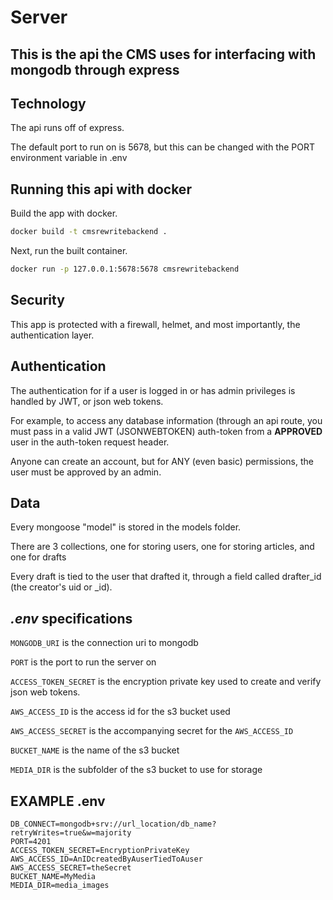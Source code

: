 # Server

## This is the api the CMS uses for interfacing with mongodb through express

## Technology

The api runs off of express.

The default port to run on is 5678, but this can be changed with the PORT environment variable in .env

## Running this api with docker

Build the app with docker.

```bash
docker build -t cmsrewritebackend .
```

Next, run the built container.

```bash
docker run -p 127.0.0.1:5678:5678 cmsrewritebackend
```

## Security

This app is protected with a firewall, helmet, and most importantly, the authentication layer.

## Authentication

The authentication for if a user is logged in or has admin privileges is handled by JWT, or json web tokens.

For example, to access any database information (through an api route, you must pass in a valid JWT (JSONWEBTOKEN) auth-token from a **APPROVED** user in the auth-token request header.

Anyone can create an account, but for ANY (even basic) permissions, the user must be approved by an admin.

## Data

Every mongoose "model" is stored in the models folder.

There are 3 collections, one for storing users, one for storing articles, and one for drafts

Every draft is tied to the user that drafted it, through a field called drafter_id (the creator's uid or \_id).

## _.env_ specifications

`MONGODB_URI` is the connection uri to mongodb

`PORT` is the port to run the server on

`ACCESS_TOKEN_SECRET` is the encryption private key used to create and verify json web tokens.

`AWS_ACCESS_ID` is the access id for the s3 bucket used

`AWS_ACCESS_SECRET` is the accompanying secret for the `AWS_ACCESS_ID`

`BUCKET_NAME` is the name of the s3 bucket

`MEDIA_DIR` is the subfolder of the s3 bucket to use for storage

## **EXAMPLE .env**

```
DB_CONNECT=mongodb+srv://url_location/db_name?retryWrites=true&w=majority
PORT=4201
ACCESS_TOKEN_SECRET=EncryptionPrivateKey
AWS_ACCESS_ID=AnIDcreatedByAuserTiedToAuser
AWS_ACCESS_SECRET=theSecret
BUCKET_NAME=MyMedia
MEDIA_DIR=media_images
```
